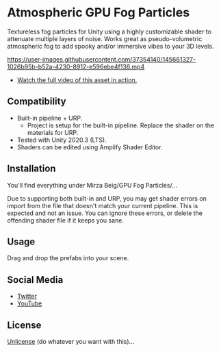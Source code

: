 # Atmospheric GPU Fog Particles

Textureless fog particles for Unity using a highly customizable shader to attenuate multiple layers of noise. Works great as pseudo-volumetric atmospheric fog to add spooky and/or immersive vibes to your 3D levels.

https://user-images.githubusercontent.com/37354140/145661327-1026b95b-b52a-4230-8912-e596ebe4f136.mp4

- [Watch the full video of this asset in action.](https://twitter.com/TheMirzaBeig/status/1471820398056677376)

## Compatibility

- Built-in pipeline + URP.
   - Project is setup for the built-in pipeline. Replace the shader on the materials for URP.
- Tested with Unity 2020.3 (LTS). 
- Shaders can be edited using Amplify Shader Editor.

## Installation

You'll find everything under Mirza Beig/GPU Fog Particles/...

Due to supporting both built-in and URP, you may get shader errors on import from the file that doesn't match your current pipeline. 
This is expected and not an issue. You can ignore these errors, or delete the offending shader file if it keeps you sane.

## Usage

Drag and drop the prefabs into your scene.

## Social Media
- [Twitter](https://twitter.com/TheMirzaBeig/)
- [YouTube](https://www.youtube.com/c/MirzaBeig)

## License
[Unlicense](LICENSE.txt) (do whatever you want with this)...
